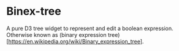 # Binex-tree
A pure D3 tree widget to represent and edit a boolean expression.
Otherwise known as (binary expression tree)[https://en.wikipedia.org/wiki/Binary_expression_tree].
